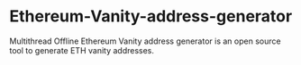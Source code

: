 # Ethereum-Vanity-address-generator
Multithread Offline Ethereum Vanity address generator is an open source tool to generate ETH vanity addresses. 
